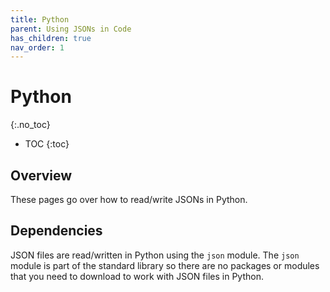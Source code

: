 ```yaml
---
title: Python
parent: Using JSONs in Code
has_children: true
nav_order: 1
---
```


# Python
{:.no_toc}

* TOC
{:toc}

## Overview

These pages go over how to read/write JSONs in Python.

## Dependencies

JSON files are read/written in Python using the `json` module. The `json` module is part of the standard library so there are no packages or modules that you need to download to work with JSON files in Python.
